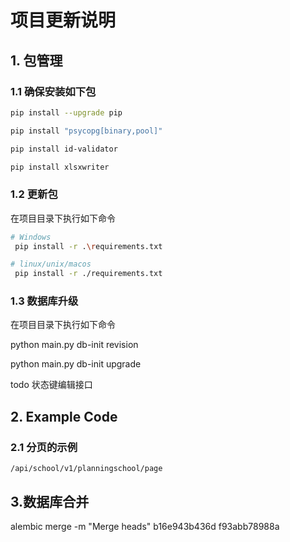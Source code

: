 # 项目更新说明

## 1. 包管理

### 1.1 确保安装如下包
```bash
pip install --upgrade pip

pip install "psycopg[binary,pool]"

pip install id-validator

pip install xlsxwriter

```

### 1.2 更新包

在项目目录下执行如下命令

```bash
# Windows
 pip install -r .\requirements.txt
```

```bash
# linux/unix/macos
 pip install -r ./requirements.txt
```

### 1.3 数据库升级

在项目目录下执行如下命令

python main.py db-init revision

python main.py db-init upgrade

todo  状态键编辑接口


## 2. Example Code

### 2.1 分页的示例

`/api/school/v1/planningschool/page`

## 3.数据库合并
alembic merge -m "Merge heads" b16e943b436d f93abb78988a



